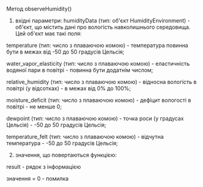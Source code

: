 Метод observeHumidity()
1) вхідні параметри:
humidityData (тип: об'єкт HumidityEnvironment) - об'єкт, що містить дані про вологість навколишнього середовища. Цей об'єкт має такі поля:

temperature (тип: число з плаваючою комою) - температура повинна бути в межах від -50 до 50 градусів Цельсія;

water_vapor_elasticity (тип: число з плаваючою комою) - еластичність водяної пари в повітрі - повинна бути додатнім числом;

relative_humidity (тип: число з плаваючою комою) - відносна вологість в повітрі (у відсотках) - в межах від 0% до 100%;

moisture_deficit (тип: число з плаваючою комою) - дефіцит вологості в повітрі - не менше 0;

dewpoint (тип: число з плаваючою комою) - точка роси (у градусах Цельсія) - -50 до 50 градусів Цельсія;

temperature_felt (тип: число з плаваючою комою) - відчутна температура - -50 до 50 градусів Цельсія;

2) значення, що повертаються функцією:

result - рядок з інформацією

значення = 0 - помилка
